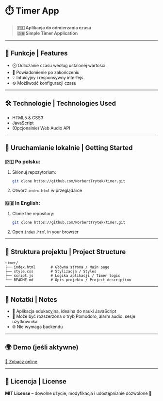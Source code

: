 # ⏱️ Timer App

> **🇵🇱 Aplikacja do odmierzania czasu**  
> **🇬🇧 Simple Timer Application**

---

## 🧩 Funkcje | Features

- ⏲️ Odliczanie czasu według ustalonej wartości  
- 🔔 Powiadomienie po zakończeniu  
- 💡 Intuicyjny i responsywny interfejs  
- ⚙️ Możliwość konfiguracji czasu

---

## 🛠️ Technologie | Technologies Used

- HTML5 & CSS3  
- JavaScript   
- (Opcjonalnie) Web Audio API

---

## 🚀 Uruchamianie lokalnie | Getting Started

### 🇵🇱 Po polsku:

1. Sklonuj repozytorium:
   ```bash
   git clone https://github.com/NorbertTrytek/timer.git
   ```
2. Otwórz `index.html` w przeglądarce

### 🇬🇧 In English:

1. Clone the repository:
   ```bash
   git clone https://github.com/NorbertTrytek/timer.git
   ```
2. Open `index.html` in your browser

---

## 📁 Struktura projektu | Project Structure

```
timer/
├── index.html       # Główna strona / Main page
├── style.css        # Stylizacja / Styles
├── script.js        # Logika aplikacji / Timer logic
└── README.md        # Opis projektu / Project description
```

---

## 🧠 Notatki | Notes

- 🔧 Aplikacja edukacyjna, idealna do nauki JavaScript  
- 🌱 Może być rozszerzona o tryb Pomodoro, alarm audio, sesje użytkownika  
- 🌐 Nie wymaga backendu

---

## 🌍 Demo (jeśli aktywne)

[🔗 Zobacz online](https://norberttrytek.github.io/timer)

---

## 📄 Licencja | License

**MIT License** – dowolne użycie, modyfikacja i udostępnianie dozwolone 🚀
